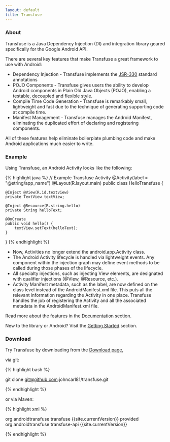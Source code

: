```yaml
---
layout: default
title: Transfuse
---
```



### About

<span itemprop="description">Transfuse is a Java Dependency Injection (DI) and integration library geared specifically for the Google Android API.</span>

There are several key features that make Transfuse a great framework to use with Android:

<ul class="square">
<li>Dependency Injection - Transfuse implements the <a href="http://www.jcp.org/en/jsr/detail?id=330">JSR-330</a> standard annotations</li>
<li>POJO Components - Transfuse gives users the ability to develop Android components in Plain Old Java Objects (POJO), enabling a testable, decoupled and flexible style.</li>
<li>Compile Time Code Generation - Transfuse is remarkably small, lightweight and fast due to the technique of generating supporting code at compile time.</li>
<li>Manifest Management - Transfuse manages the Android Manifest, eliminating the duplicated effort of declaring and registering components.</li>
</ul>

All of these features help eliminate boilerplate plumbing code and make Android applications much easier to write.

### Example

Using Transfuse, an Android Activity looks like the following:

{% highlight java %}
// Example Transfuse Activity
@Activity(label = "@string/app_name")
@Layout(R.layout.main)
public class HelloTransfuse {

    @Inject @View(R.id.textview)
    private TextView textView;

    @Inject @Resource(R.string.hello)
    private String helloText;

    @OnCreate
    public void hello() {
        textView.setText(helloText);
    }
}
{% endhighlight %}


<ul class="square">

<li>Now, Activities no longer extend the android.app.Activity class.</li>
<li>The Android Activity lifecycle is handled via lightweight events.  Any component within the injection graph may define event methods to be called during those phases of the lifecycle.</li>
<li>All specialty injections, such as injecting View elements, are designated with qualifier injections (@View, @Resource, etc.).</li>
<li>Activity Manifest metadata, such as the label, are now defined on the class level instead of the AndroidManifest.xml file.  This puts all the relevant information regarding the Activity in one place.  Transfuse handles the job of registering the Activity and all the associated metadata in the AndroidManifest.xml file.</li>
</ul>

Read more about the features in the [Documentation][3] section.

New to the library or Android? Visit the [Getting Started][2] section.

### Download

Try Transfuse by downloading from the [Download page][1],

via git:

{% highlight bash %}

git clone git@github.com:johncarl81/transfuse.git

{% endhighlight %}

or via Maven:

{% highlight xml %}

<dependency>
    <groupId>org.androidtransfuse</groupId>
    <artifactId>transfuse</artifactId>
    <version>{{site.currentVersion}}</version>
    <scope>provided</scope>
</dependency>
<dependency>
    <groupId>org.androidtransfuse</groupId>
    <artifactId>transfuse-api</artifactId>
    <version>{{site.currentVersion}}</version>
</dependency>

{% endhighlight %}

[1]: https://github.com/johncarl81/transfuse/downloads
[2]: getting_started.html
[3]: documentation.html
